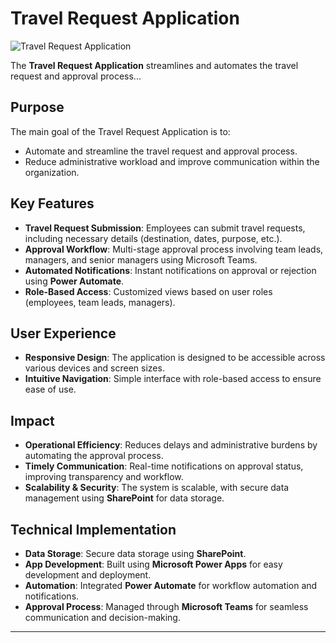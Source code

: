 # Travel Request Application

![Travel Request Application](https://drive.google.com/uc?export=view&id=1a2b3c4d5e6f7g8h9i0j)

The **Travel Request Application** streamlines and automates the travel request and approval process...

## Purpose
The main goal of the Travel Request Application is to:
- Automate and streamline the travel request and approval process.
- Reduce administrative workload and improve communication within the organization.

## Key Features
- **Travel Request Submission**: Employees can submit travel requests, including necessary details (destination, dates, purpose, etc.).
- **Approval Workflow**: Multi-stage approval process involving team leads, managers, and senior managers using Microsoft Teams.
- **Automated Notifications**: Instant notifications on approval or rejection using **Power Automate**.
- **Role-Based Access**: Customized views based on user roles (employees, team leads, managers).

## User Experience
- **Responsive Design**: The application is designed to be accessible across various devices and screen sizes.
- **Intuitive Navigation**: Simple interface with role-based access to ensure ease of use.

## Impact
- **Operational Efficiency**: Reduces delays and administrative burdens by automating the approval process.
- **Timely Communication**: Real-time notifications on approval status, improving transparency and workflow.
- **Scalability & Security**: The system is scalable, with secure data management using **SharePoint** for data storage.

## Technical Implementation
- **Data Storage**: Secure data storage using **SharePoint**.
- **App Development**: Built using **Microsoft Power Apps** for easy development and deployment.
- **Automation**: Integrated **Power Automate** for workflow automation and notifications.
- **Approval Process**: Managed through **Microsoft Teams** for seamless communication and decision-making.
---
